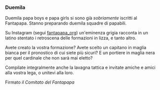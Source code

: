 ### Duemila

Duemila papa boys e papa girls si sono già _sobriamente_ iscritti al Fantapapa. Stanno preparando duemila squadre di papabili. 

Su Instagram (segui <a href="https://www.instagram.com/fantapapa_org" target="_blank">fantapapa_org</a>) un'eminenza grigia racconta in un latino stentato i retroscena delle formazioni in lizza, e tanto altro.

Avete creato la vostra formazione? Avete scelto un capitano in maglia bianca per il pronostico di cui siete più sicuri? E un portiere in maglia nera per quel cardinale che non sarà mai eletto?

Compilate integralmente anche la lavagna tattica e invitate amiche e amici alla vostra lega, o unitevi alla loro.

Firmato _il Comitato del Fantapapa_
